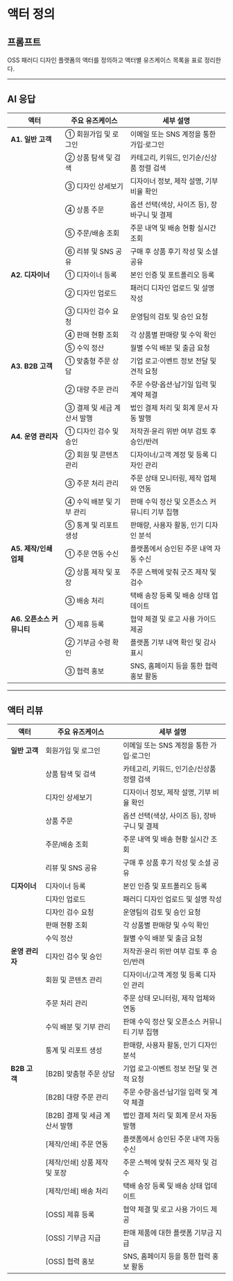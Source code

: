 # 액터 정의

## 프롬프트

OSS 패러디 디자인 플랫폼의 액터를 정의하고 액터별 유즈케이스 목록을 표로 정리한다.

---

## AI 응답

| 액터                | 주요 유즈케이스         | 세부 설명                       |
| ----------------- | ---------------- | --------------------------- |
| **A1. 일반 고객**     | ① 회원가입 및 로그인     | 이메일 또는 SNS 계정을 통한 가입·로그인    |
|                   | ② 상품 탐색 및 검색     | 카테고리, 키워드, 인기순/신상품 정렬 검색    |
|                   | ③ 디자인 상세보기       | 디자이너 정보, 제작 설명, 기부 비율 확인    |
|                   | ④ 상품 주문          | 옵션 선택(색상, 사이즈 등), 장바구니 및 결제 |
|                   | ⑤ 주문/배송 조회       | 주문 내역 및 배송 현황 실시간 조회        |
|                   | ⑥ 리뷰 및 SNS 공유    | 구매 후 상품 후기 작성 및 소셜 공유       |
| **A2. 디자이너**      | ① 디자이너 등록        | 본인 인증 및 포트폴리오 등록            |
|                   | ② 디자인 업로드        | 패러디 디자인 업로드 및 설명 작성         |
|                   | ③ 디자인 검수 요청      | 운영팀의 검토 및 승인 요청             |
|                   | ④ 판매 현황 조회       | 각 상품별 판매량 및 수익 확인           |
|                   | ⑤ 수익 정산          | 월별 수익 배분 및 출금 요청            |
| **A3. B2B 고객**    | ① 맞춤형 주문 상담      | 기업 로고·이벤트 정보 전달 및 견적 요청     |
|                   | ② 대량 주문 관리       | 주문 수량·옵션·납기일 입력 및 계약 체결     |
|                   | ③ 결제 및 세금 계산서 발행 | 법인 결제 처리 및 회계 문서 자동 발행      |
| **A4. 운영 관리자**    | ① 디자인 검수 및 승인    | 저작권·윤리 위반 여부 검토 후 승인/반려     |
|                   | ② 회원 및 콘텐츠 관리    | 디자이너/고객 계정 및 등록 디자인 관리      |
|                   | ③ 주문 처리 관리       | 주문 상태 모니터링, 제작 업체와 연동       |
|                   | ④ 수익 배분 및 기부 관리  | 판매 수익 정산 및 오픈소스 커뮤니티 기부 집행  |
|                   | ⑤ 통계 및 리포트 생성    | 판매량, 사용자 활동, 인기 디자인 분석      |
| **A5. 제작/인쇄 업체**  | ① 주문 연동 수신       | 플랫폼에서 승인된 주문 내역 자동 수신       |
|                   | ② 상품 제작 및 포장     | 주문 스펙에 맞춰 굿즈 제작 및 검수        |
|                   | ③ 배송 처리          | 택배 송장 등록 및 배송 상태 업데이트       |
| **A6. 오픈소스 커뮤니티** | ① 제휴 등록          | 협약 체결 및 로고 사용 가이드 제공        |
|                   | ② 기부금 수령 확인      | 플랫폼 기부 내역 확인 및 감사 표시        |
|                   | ③ 협력 홍보          | SNS, 홈페이지 등을 통한 협력 홍보 활동    |

---

## 액터 리뷰

| 액터                | 주요 유즈케이스         | 세부 설명                       |
| ----------------- | ---------------- | --------------------------- |
| **일반 고객**     | 회원가입 및 로그인     | 이메일 또는 SNS 계정을 통한 가입·로그인    |
|                   | 상품 탐색 및 검색     | 카테고리, 키워드, 인기순/신상품 정렬 검색    |
|                   | 디자인 상세보기       | 디자이너 정보, 제작 설명, 기부 비율 확인    |
|                   | 상품 주문          | 옵션 선택(색상, 사이즈 등), 장바구니 및 결제 |
|                   | 주문/배송 조회       | 주문 내역 및 배송 현황 실시간 조회        |
|                   | 리뷰 및 SNS 공유    | 구매 후 상품 후기 작성 및 소셜 공유       |
| **디자이너**      | 디자이너 등록        | 본인 인증 및 포트폴리오 등록            |
|                   | 디자인 업로드        | 패러디 디자인 업로드 및 설명 작성         |
|                   | 디자인 검수 요청      | 운영팀의 검토 및 승인 요청             |
|                   | 판매 현황 조회       | 각 상품별 판매량 및 수익 확인           |
|                   | 수익 정산          | 월별 수익 배분 및 출금 요청            |
| **운영 관리자**    | 디자인 검수 및 승인    | 저작권·윤리 위반 여부 검토 후 승인/반려     |
|                   | 회원 및 콘텐츠 관리    | 디자이너/고객 계정 및 등록 디자인 관리      |
|                   | 주문 처리 관리       | 주문 상태 모니터링, 제작 업체와 연동       |
|                   | 수익 배분 및 기부 관리  | 판매 수익 정산 및 오픈소스 커뮤니티 기부 집행  |
|                   | 통계 및 리포트 생성    | 판매량, 사용자 활동, 인기 디자인 분석      |
| **B2B 고객**      | [B2B] 맞춤형 주문 상담      | 기업 로고·이벤트 정보 전달 및 견적 요청     |
|                   | [B2B] 대량 주문 관리       | 주문 수량·옵션·납기일 입력 및 계약 체결     |
|                   | [B2B] 결제 및 세금 계산서 발행 | 법인 결제 처리 및 회계 문서 자동 발행      |
|                 | [제작/인쇄] 주문 연동       | 플랫폼에서 승인된 주문 내역 자동 수신       |
|                   | [제작/인쇄] 상품 제작 및 포장     | 주문 스펙에 맞춰 굿즈 제작 및 검수        |
|                   | [제작/인쇄]  배송 처리          | 택배 송장 등록 및 배송 상태 업데이트       |
|                   | [OSS] 제휴 등록          | 협약 체결 및 로고 사용 가이드 제공        |
|                   | [OSS] 기부금 지급      | 판매 제품에 대한 플랫폼 기부금 지급        |
|                   | [OSS] 협력 홍보          | SNS, 홈페이지 등을 통한 협력 홍보 활동    |